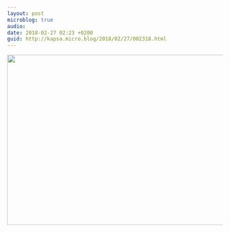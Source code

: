 ```yaml
---
layout: post
microblog: true
audio: 
date: 2018-02-27 02:23 +0200
guid: http://kapsa.micro.blog/2018/02/27/002318.html
---
```



<img src="http://www.jeankapsa.com/uploads/2018/f2a61f6961.jpg" width="600" height="397" />
